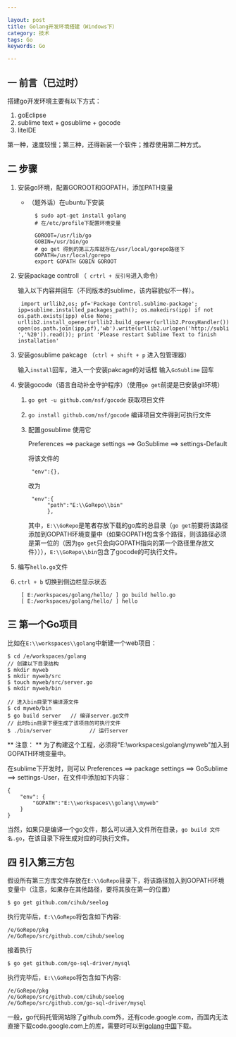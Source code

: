 ```yaml
---

layout: post
title: Golang开发环境搭建（Windows下）
category: 技术
tags: Go
keywords: Go

---
```


## 一 前言（已过时）

搭建go开发环境主要有以下方式：

1. goEclipse
2. sublime text + gosublime + gocode
3. liteIDE

第一种，速度较慢；第三种，还得新装一个软件；推荐使用第二种方式。

## 二 步骤

1. 安装go环境，配置GOROOT和GOPATH，添加PATH变量

    - （题外话）在ubuntu下安装

            $ sudo apt-get install golang
            # 在/etc/profile下配置环境变量
                
            GOROOT=/usr/lib/go
            GOBIN=/usr/bin/go
            # go get 得到的第三方库就存在/usr/local/gorepo路径下
            GOPATH=/usr/local/gorepo
            export GOPATH GOBIN GOROOT

2. 安装package controll    （` crtrl + 反引号`进入命令）
    
    输入以下内容并回车（不同版本的sublime，该内容貌似不一样）。
    
        import urllib2,os; pf='Package Control.sublime-package'; ipp=sublime.installed_packages_path(); os.makedirs(ipp) if not os.path.exists(ipp) else None; urllib2.install_opener(urllib2.build_opener(urllib2.ProxyHandler())); open(os.path.join(ipp,pf),'wb').write(urllib2.urlopen('http://sublime.wbond.net/'+pf.replace(' ','%20')).read()); print 'Please restart Sublime Text to finish installation'    
    
2. 安装gosublime pakcage    （`ctrl + shift + p` 进入包管理器）

    输入`install`回车，进入一个安装pakcage的对话框
    输入`GoSublime` 回车
3. 安装gocode（语言自动补全守护程序）（使用`go get`前提是已安装git环境）

    1. `go get -u github.com/nsf/gocode` 获取项目文件
    2. `go install github.com/nsf/gocode` 编译项目文件得到可执行文件
    3. 配置gosublime 使用它

        Preferences ==> package settings ==> GoSublime ==> settings-Default 
        
        将该文件的
        
            "env":{},
        改为

            "env":{
		         "path":"E:\\GoRepo\\bin"
		         },
		         
        其中，`E:\\GoRepo`是笔者存放下载的go库的总目录（`go get`前要将该路径添加到GOPATH环境变量中（如果GOPATH包含多个路径，则该路径必须是第一位的（因为`go get`只会向GOPATH指向的第一个路径里存放文件））），`E:\\GoRepo\\bin`包含了gocode的可执行文件。
        
4. 编写`hello.go`文件
5. `ctrl + b` 切换到侧边栏显示状态

        [ E:/workspaces/golang/hello/ ] go build hello.go
        [ E:/workspaces/golang/hello/ ] hello
            
## 三 第一个Go项目

比如在`E:\\workspaces\\golang`中新建一个web项目：

    $ cd /e/workspaces/golang
    // 创建以下目录结构
    $ mkdir myweb
    $ mkdir myweb/src
    $ touch myweb/src/server.go 
    $ mkdir myweb/bin
    
    // 进入bin目录下编译源文件
    $ cd myweb/bin
    $ go build server   // 编译server.go文件
    // 此时bin目录下便生成了该项目的可执行文件
    $ ./bin/server            // 运行server
    
** 注意： ** 为了构建这个工程，必须将"E:\\workspaces\\golang\\myweb"加入到GOPATH环境变量中。

在sublime下开发时，则可以 Preferences ==> package settings ==> GoSublime ==> settings-User，在文件中添加如下内容：

    {
    	"env": {
    		"GOPATH":"E:\\workspaces\\golang\\myweb"
    	}
    }
    
当然，如果只是编译一个go文件，那么可以进入文件所在目录，`go build 文件名.go`，在该目录下将生成对应的可执行文件。

## 四 引入第三方包
假设所有第三方库文件存放在`E:\\GoRepo`目录下，将该路径加入到GOPATH环境变量中（注意，如果存在其他路径，要将其放在第一的位置）

    $ go get github.com/cihub/seelog
    
执行完毕后，`E:\\GoRepo`将包含如下内容:

    /e/GoRepo/pkg
    /e/GoRepo/src/github.com/cihub/seelog
    
接着执行
    
    $ go get github.com/go-sql-driver/mysql
    
执行完毕后，`E:\\GoRepo`将包含如下内容:

    /e/GoRepo/pkg
    /e/GoRepo/src/github.com/cihub/seelog
    /e/GoRepo/src/github.com/go-sql-driver/mysql
    
一般，go代码托管网站除了github.com外，还有code.google.com，而国内无法直接下载code.google.com上的库，需要时可以到[golang中国][]下载。

    

    




[golang中国]: http://www.golangtc.com/download/package